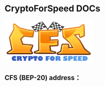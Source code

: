 # CryptoForSpeed DOCs

<!-- ![avatar](./assets/logo.png) -->
<img src="./assets/logo.png" alt="图片替换文本" width="288" height="141" align="bottom" />

## <div id="CFSAddress">CFS (BEP-20) address：</div>


